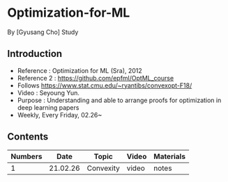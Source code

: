 # Optimization-for-ML
By [Gyusang Cho]
Study

## Introduction

* Reference : Optimization for ML (Sra), 2012
* Reference 2 : https://github.com/epfml/OptML_course
* Follows https://www.stat.cmu.edu/~ryantibs/convexopt-F18/
* Video : Seyoung Yun.
* Purpose : Understanding and able to arrange proofs for optimization in deep learning papers
* Weekly, Every Friday, 02.26~

## Contents

Numbers|Date|Topic|Video|Materials
-------|-------|--------|------|-------
1|21.02.26|Convexity|video|notes
